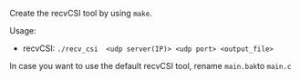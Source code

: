 Create the recvCSI tool by using `make`.

Usage:
* recvCSI: `./recv_csi  <udp server(IP)> <udp port> <output_file>`

In case you want to use the default recvCSI tool, rename `main.bak`to `main.c`